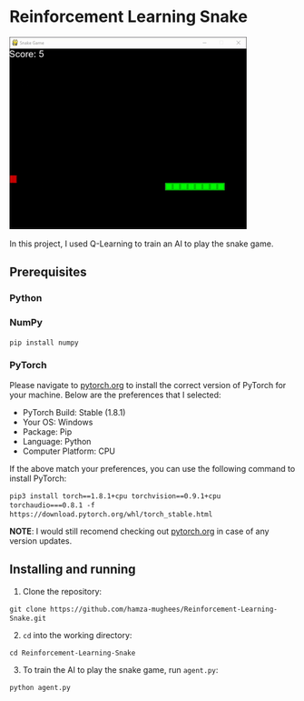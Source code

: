 # Reinforcement Learning Snake

![banner](.github/images/banner.gif)

In this project, I used Q-Learning to train an AI to play the snake game.

## Prerequisites

### Python

### NumPy
```
pip install numpy
```

### PyTorch

Please navigate to [pytorch.org](https://pytorch.org/) to install the correct version of PyTorch for your machine. Below are the preferences that I selected:

- PyTorch Build: Stable (1.8.1)
- Your OS: Windows
- Package: Pip
- Language: Python
- Computer Platform: CPU

If the above match your preferences, you can use the following command to install PyTorch:
```
pip3 install torch==1.8.1+cpu torchvision==0.9.1+cpu torchaudio===0.8.1 -f https://download.pytorch.org/whl/torch_stable.html
```

**NOTE**: I would still recomend checking out [pytorch.org](https://pytorch.org/) in case of any version updates.

## Installing and running

1. Clone the repository:
```
git clone https://github.com/hamza-mughees/Reinforcement-Learning-Snake.git
```
2. `cd` into the working directory:
```
cd Reinforcement-Learning-Snake
```
3. To train the AI to play the snake game, run `agent.py`:
```
python agent.py
```